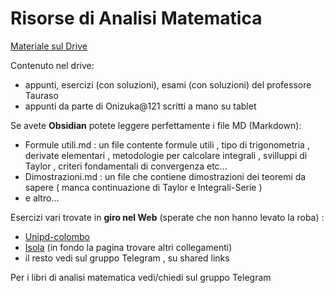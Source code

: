 # Risorse di Analisi Matematica

[Materiale sul Drive](https://drive.google.com/drive/folders/1AT3eRD8w8MrXsdFuHduqeG277uzM9TSr?usp=drive_link)

Contenuto nel drive: 
- appunti, esercizi (con soluzioni), esami (con soluzioni) del professore Tauraso
- appunti da parte di Onizuka@121 scritti a mano su tablet

Se avete **Obsidian** potete leggere perfettamente i file MD (Markdown): 
- Formule utili.md : un file contente formule utili , tipo di trigonometria , derivate elementari , metodologie per calcolare integrali , svilluppi di Taylor , criteri fondamentali di convergenza etc...
- Dimostrazioni.md : un file che contiene dimostrazioni dei teoremi da sapere ( manca continuazione di Taylor e Integrali-Serie )
- e altro...

Esercizi vari trovate in **giro nel Web** (sperate che non hanno levato la roba) : 
- [Unipd-colombo](https://www.math.unipd.it/~colombo/didattica/analisi1/prove_scritte/)
- [Isola](https://www.mat.uniroma2.it/~isola/teaching/AnalisiUno/materiali.html) (in fondo la pagina trovare altri collegamenti)
- il resto vedi sul gruppo Telegram , su shared links


Per i libri di analisi matematica vedi/chiedi sul gruppo Telegram





